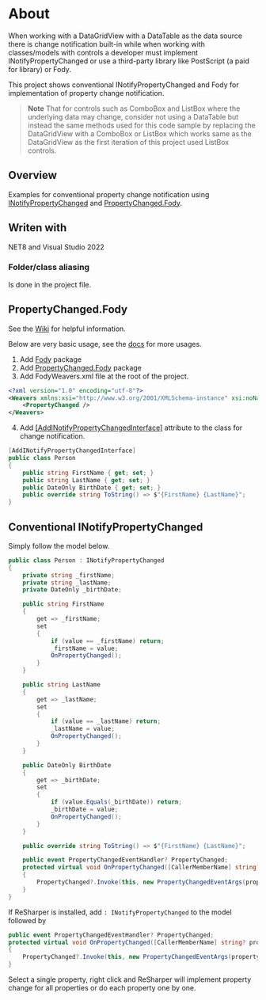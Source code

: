 ﻿# About

When working with a DataGridView with a DataTable as the data source there is change notification built-in while when working with classes/models with controls a developer must implement INotifyPropertyChanged or use a third-party library like PostScript (a paid for library) or Fody.

This project shows conventional INotifyPropertyChanged and Fody for implementation of property change notification.

> **Note**
> That for controls such as ComboBox and ListBox where the underlying data may change, consider not using a DataTable but instead the same methods used for this code sample by replacing the DataGridView with a ComboBox or ListBox which works same as the DataGridView as the first iteration of this project used ListBox controls.


## Overview

Examples for conventional property change notification using [INotifyPropertyChanged](https://learn.microsoft.com/en-us/dotnet/api/system.componentmodel.inotifypropertychanged?view=net-8.0) and [PropertyChanged.Fody](https://www.nuget.org/packages/PropertyChanged.Fody/4.1.0?_src=template).


## Writen with

NET8 and Visual Studio 2022

### Folder/class aliasing

Is done in the project file.


## PropertyChanged.Fody

See the [Wiki](https://github.com/Fody/PropertyChanged/wiki) for helpful information.

Below are very basic usage, see the [docs](https://github.com/Fody/PropertyChanged) for more usages.

1. Add [Fody](https://www.nuget.org/packages/Fody/6.8.0?_src=template) package
1. Add [PropertyChanged.Fody](https://www.nuget.org/packages/PropertyChanged.Fody/4.1.0?_src=template) package
1. Add FodyWeavers.xml file at the root of the project.

```xml
<?xml version="1.0" encoding="utf-8"?>
<Weavers xmlns:xsi="http://www.w3.org/2001/XMLSchema-instance" xsi:noNamespaceSchemaLocation="FodyWeavers.xsd">
	<PropertyChanged />
</Weavers>
```

4. Add [[AddINotifyPropertyChangedInterface]](https://github.com/Fody/PropertyChanged/wiki/Attributes) attribute to the class for change notification.

```csharp
[AddINotifyPropertyChangedInterface]
public class Person
{
    public string FirstName { get; set; }
    public string LastName { get; set; }
    public DateOnly BirthDate { get; set; }
    public override string ToString() => $"{FirstName} {LastName}";
}
```

## Conventional INotifyPropertyChanged

Simply follow the model below.



```csharp
public class Person : INotifyPropertyChanged
{
    private string _firstName;
    private string _lastName;
    private DateOnly _birthDate;

    public string FirstName
    {
        get => _firstName;
        set
        {
            if (value == _firstName) return;
            _firstName = value;
            OnPropertyChanged();
        }
    }

    public string LastName
    {
        get => _lastName;
        set
        {
            if (value == _lastName) return;
            _lastName = value;
            OnPropertyChanged();
        }
    }

    public DateOnly BirthDate
    {
        get => _birthDate;
        set
        {
            if (value.Equals(_birthDate)) return;
            _birthDate = value;
            OnPropertyChanged();
        }
    }

    public override string ToString() => $"{FirstName} {LastName}";

    public event PropertyChangedEventHandler? PropertyChanged;
    protected virtual void OnPropertyChanged([CallerMemberName] string? propertyName = null)
    {
        PropertyChanged?.Invoke(this, new PropertyChangedEventArgs(propertyName));
    }
}
```

If ReSharper is installed, add `: INotifyPropertyChanged` to the model followed by 

```csharp
public event PropertyChangedEventHandler? PropertyChanged;
protected virtual void OnPropertyChanged([CallerMemberName] string? propertyName = null)
{
    PropertyChanged?.Invoke(this, new PropertyChangedEventArgs(propertyName));
}
```

Select a single property, right click and ReSharper will implement property change for all properties or do each property one by one.